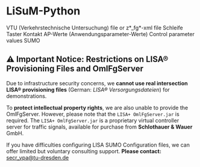 # LiSuM-Python

VTU (Verkehrstechnische Untersuchung) file or z*_fg*-xml file
Schleife
Taster
Kontakt
AP-Werte (Anwendungsparameter-Werte) Control parameter values
SUMO

## ⚠️ Important Notice: Restrictions on LISA® Provisioning Files and OmlFgServer

Due to infrastructure security concerns, we **cannot use real intersection LISA® provisioning files** (German: *LISA® Versorgungsdateien*) for demonstrations.

To **protect intellectual property rights**, we are also unable to provide the OmlFgServer. However, please note that the `LISA+ OmlFgServer.jar` is required. The `LISA+ OmlFgServer.jar` is a proprietary virtual controller server for traffic signals, available for purchase from **Schlothauer & Wauer** GmbH.

If you have difficulties configuring LISA SUMO Configuration files, we can offer limited but voluntary consulting support. **Please contact:** [secr_vpa@tu-dresden.de](mailto:secr_vpa@tu-dresden.de)


